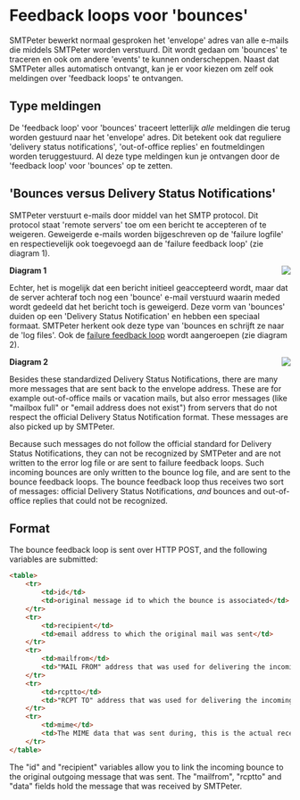 # Feedback loops voor 'bounces'

SMTPeter bewerkt normaal gesproken het 'envelope' adres van alle e-mails
die middels SMTPeter worden verstuurd. Dit wordt gedaan om 'bounces' te
traceren en ook om andere 'events' te kunnen onderscheppen.
Naast dat SMTPeter alles automatisch ontvangt, kan je er voor kiezen om
zelf ook meldingen over 'feedback loops' te ontvangen.


## Type meldingen

De 'feedback loop' voor 'bounces' traceert letterlijk _alle_ meldingen
die terug worden gestuurd naar het 'envelope' adres. Dit betekent ook 
dat reguliere 'delivery status notifications', 'out-of-office replies' 
en foutmeldingen worden teruggestuurd. Al deze type meldingen kun je 
ontvangen door de 'feedback loop' voor 'bounces' op te zetten.


## 'Bounces versus Delivery Status Notifications'

SMTPeter verstuurt e-mails door middel van het SMTP protocol. Dit
protocol staat 'remote servers' toe om een bericht te accepteren of
te weigeren. Geweigerde e-mails worden bijgeschreven op de 'failure logfile' 
en respectievelijk ook toegevoegd aan de 'failure feedback loop' (zie diagram 1).

**Diagram 1**
<img style="float: right;" src="Images/smtpeter-diagram-send-email.svg">

Echter, het is mogelijk dat een bericht initieel geaccepteerd wordt, 
maar dat de server achteraf toch nog een 'bounce' e-mail verstuurd 
waarin meded wordt gedeeld dat het bericht toch is geweigerd. 
Deze vorm van 'bounces' duiden op een 'Delivery Status Notification'
en hebben een speciaal formaat. SMTPeter herkent ook deze type van 'bounces
en schrijft ze naar de 'log files'. Ook de [failure feedback loop](feedback-failures)
wordt aangeroepen (zie diagram 2).

**Diagram 2**
<img style="float: right;" src="Images/smtpeter-diagram-bounce.svg">

Besides these standardized Delivery Status Notifications, there 
are many more messages that are sent back to the envelope address. These 
are for example out-of-office mails or vacation mails, but also error 
messages (like "mailbox full" or "email address does not exist") from
servers that do not respect the official Delivery Status Notification
format. These messages are also picked up by SMTPeter.

Because such messages do not follow the official standard for
Delivery Status Notifications, they can not be recognized by SMTPeter and
are not written to the error log file or are sent to failure feedback loops.
Such incoming bounces are only written to the bounce log file, and are 
sent to the bounce feedback loops. The bounce feedback loop thus receives
two sort of messages: official Delivery Status Notifications, *and*
bounces and out-of-office replies that could not be recognized.


## Format

The bounce feedback loop is sent over HTTP POST, and the following
variables are submitted:

```html
<table>
    <tr>
        <td>id</td>
        <td>original message id to which the bounce is associated</td>
    </tr>
    <tr>
        <td>recipient</td>
        <td>email address to which the original mail was sent</td>
    </tr>
    <tr>
        <td>mailfrom</td>
        <td>"MAIL FROM" address that was used for delivering the incoming bounce</td>
    </tr>
    <tr>
        <td>rcptto</td>
        <td>"RCPT TO" address that was used for delivering the incoming bounce</td>
    </tr>
    <tr>
        <td>mime</td>
        <td>The MIME data that was sent during, this is the actual received bounce message</td>
    </tr>
</table>
```

The "id" and "recipient" variables allow you to link the incoming bounce
to the original outgoing message that was sent. The "mailfrom", "rcptto"
and "data" fields hold the message that was received by SMTPeter.

